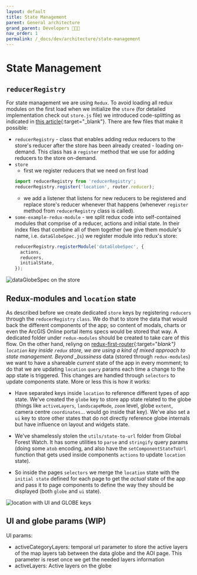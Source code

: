 ```yaml
---
layout: default
title: State Management
parent: General architecture
grand_parent: Developers 👩🏽‍💻
nav_order: 1
permalink: /_docs/dev/architecture/state-management
---
```


# State Management

## `reducerRegistry`

For state management we are using `Redux`.
To avoid loading all redux modules on the first load when we initialize the `store` (for detailed implementation check out `store.js` file) we introduced code-splitting as indicated in [this article](http://nicolasgallagher.com/redux-modules-and-code-splitting/){:target="\_blank"}. There are few files that make it possible:

- `reducerRegistry` - class that enables adding redux reducers to the store's reducer after the store has been already created - loading on-demand. This class has a `register` method that we use for adding reducers to the store on-demand.
- `store`
  - first we register reducers that we need on first load
  ```js
  import reducerRegistry from 'reducerRegistry';
  reducerRegistry.register('location', router.reducer);
  ```
  - we add a listener that listens for new reducers to be registered and replace store's reducer whenever that happens (whenever `register` method from `reducerRegistry` class is called).
- `some-example-redux-module` - we split redux code into self-contained modules that comprise of a reducer, actions and initial state. In their index files that combine all of them together (we give them module's name, i.e. `dataGlobeSpec.js`) we register module into redux's store:
  ```js
  reducerRegistry.registerModule('dataGlobeSpec', {
    actions,
    reducers,
    initialState,
  });
  ```

![`dataGlobeSpec` on the `store`](/public/store-example2.png)

## Redux-modules and `location` state

As described before we create dedicated `store` keys by registering `reducers` through the `reducerRegistry` `class`. We do that to store the data that would back the different components of the app; so content of modals, charts or even the ArcGIS Online portal items specs would be stored that way.
A dedicated folder under `redux-modules` should be created to take care of this flow.
On the other hand, reliyng on [redux-first-router](https://www.npmjs.com/package/redux-first-router/v/0.0.9-rudy){:target="_blank"} `location` key inside `redux` store, we are using a kind of mixed approach to state management. Beyond \_bussiness_ data (stored through `redux-modules`) we want to have a shareable _current_ state of the app in every momment; to do that we are updating `location` `query` params each time a change to the app state is triggered. This changes are handled through `selectors` to update components state. More or less this is how it works:

- Have separated keys inside `location` to reference different types of app state. We've created the `globe` key to store app state related to the globe (things like `activeLayers`, `landscapeMode`, `zoom` level, globe `extent`, camera centre `coordinates`... would go inside that key). We've also set a `ui` key to store other states that do not directly reference globe internals but have influence on layout and widgets state.

- We've shamelessly stolen the `utils/state-to-url` folder from Global Forest Watch. It has some utilities to `parse` and `stringify` query params (doing some `atob` encoding, and also have the `setComponentStateToUrl` function that gets used inside components `actions` to update `location` state).

- So inside the pages `selectors` we merge the `location` state with the `initial state` defined for each page to get the _actual_ state of the app and pass it to page components to define the way they should be displayed (both `globe` and `ui` state).

![`location` with UI and GLOBE keys](/public/store-example1.png)

## UI and globe params (WIP)

UI params:

- activeCategoryLayers: temporal url parameter to store the active layers of the map layers tab between the data globe and the AOI page. This parameter is reset once we get the needed layers information
- activeLayers: Active layers on the globe
